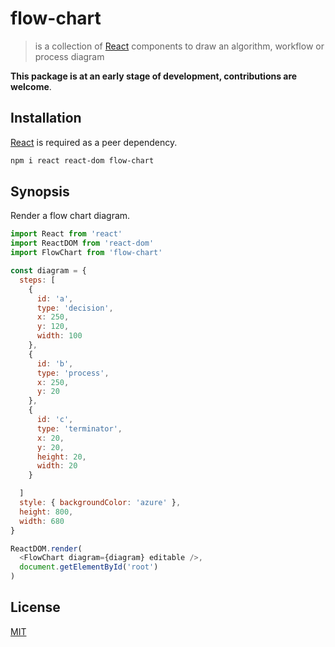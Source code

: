 # flow-chart

> is a collection of [React] components to draw an algorithm, workflow or process diagram

**This package is at an early stage of development, contributions are welcome**.

## Installation

[React] is required as a peer dependency.

```bash
npm i react react-dom flow-chart
```

## Synopsis

Render a flow chart diagram.

```javascript
import React from 'react'
import ReactDOM from 'react-dom'
import FlowChart from 'flow-chart'

const diagram = {
  steps: [
    {
      id: 'a',
      type: 'decision',
      x: 250,
      y: 120,
      width: 100
    },
    {
      id: 'b',
      type: 'process',
      x: 250,
      y: 20
    },
    {
      id: 'c',
      type: 'terminator',
      x: 20,
      y: 20,
      height: 20,
      width: 20
    }

  ]
  style: { backgroundColor: 'azure' },
  height: 800,
  width: 680
}

ReactDOM.render(
  <FlowChart diagram={diagram} editable />,
  document.getElementById('root')
)
```

## License

[MIT](http://g14n.info/mit-license)

[React]: https://facebook.github.io/react/
